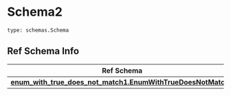 # Schema2
```
type: schemas.Schema
```

## Ref Schema Info
Ref Schema | Input Type | Output Type
---------- | ---------- | -----------
[**enum_with_true_does_not_match1.EnumWithTrueDoesNotMatch1**](../../../../../../../../../components/schema/enum_with_true_does_not_match1.md) | typing.Literal[True] | typing.Literal[True]
